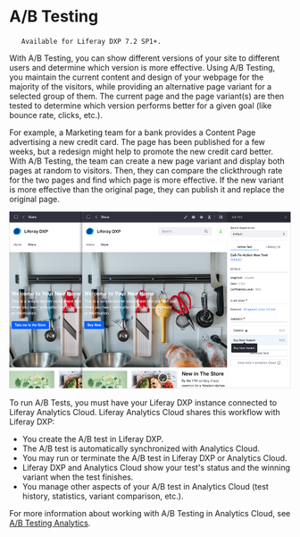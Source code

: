 # A/B Testing

```note::
   Available for Liferay DXP 7.2 SP1+.
```

With A/B Testing, you can show different versions of your site to different users and determine which version is more effective. Using A/B Testing, you maintain the current content and design of your webpage for the majority of the visitors, while providing an alternative page variant for a selected group of them. The current page and the page variant(s) are then tested to determine which version performs better for a given goal (like bounce rate, clicks, etc.).

For example, a Marketing team for a bank provides a Content Page advertising a new credit card. The page has been published for a few weeks, but a redesign might help to promote the new credit card better. With A/B Testing, the team can create a new page variant and display both pages at random to visitors. Then, they can compare the clickthrough rate for the two pages and find which page is more effective. If the new variant is more effective than the original page, they can publish it and replace the original page.

![Selecting the Site in the Liferay DXP configuration for Analytics Cloud](./ab-testing/images/01.png)

To run A/B Tests, you must have your Liferay DXP instance connected to Liferay Analytics Cloud. Liferay Analytics Cloud shares this workflow with Liferay DXP:

* You create the A/B test in Liferay DXP.
* The A/B test is automatically synchronized with Analytics Cloud.
* You may run or terminate the A/B test in Liferay DXP or Analytics Cloud.
* Liferay DXP and Analytics Cloud show your test's status and the winning variant when the test finishes.
* You manage other aspects of your A/B test in Analytics Cloud (test history, statistics, variant comparison, etc.).

For more information about working with A/B Testing in Analytics Cloud, see [A/B Testing Analytics](/../../../../ab-testing-analytics.md).

